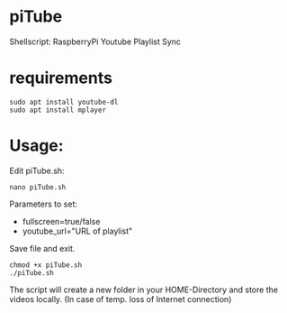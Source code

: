 # piTube
Shellscript: RaspberryPi Youtube Playlist Sync

# requirements
<pre><code>sudo apt install youtube-dl
sudo apt install mplayer
</code></pre>

# Usage:
Edit piTube.sh:
<pre><code>nano piTube.sh
</code></pre>
Parameters to set:
* fullscreen=true/false
* youtube_url="URL of playlist"

Save file and exit.

<pre><code>chmod +x piTube.sh
./piTube.sh
</code></pre>

The script will create a new folder in your HOME-Directory and store the videos locally. (In case of temp. loss of Internet connection)


